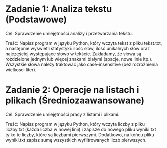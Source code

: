 # Zadanie 1: Analiza tekstu (Podstawowe)
Cel: Sprawdzenie umiejętności analizy i przetwarzania tekstu.

Treść: Napisz program w języku Python, który wczyta tekst z pliku tekst.txt, a następnie wyświetli statystyki: ilość słów, ilość unikalnych słów oraz najczęściej występujące słowo w tekście. Zakładamy, że słowa są rozdzielone jednym lub więcej znakami białymi (spacje, nowe linie itp.). Wszystkie słowa należy traktować jako case-insensitive (bez rozróżnienia wielkości liter).

# Zadanie 2: Operacje na listach i plikach (Średniozaawansowane)
Cel: Sprawdzenie umiejętności pracy z listami i plikami.

Treść: Napisz program w języku Python, który wczyta liczby z pliku liczby.txt (każda liczba w nowej linii) i zapisze do nowego pliku wyniki.txt tylko te liczby, które są liczbami pierwszymi. Dodatkowo, na końcu pliku wyniki.txt zapisz sumę wszystkich wyfiltrowanych liczb pierwszych.
